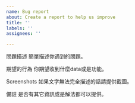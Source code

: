 ```yaml
---
name: Bug report
about: Create a report to help us improve
title: ''
labels: ''
assignees: ''

---
```


問題描述
簡單描述你遇到的問題。

期望的行為
你期望收到什麼data或是功能。

Screenshots
如果文字無法完全描述的話請提供截圖。

備註
是否有其它資訊或是解法都可以提供。
